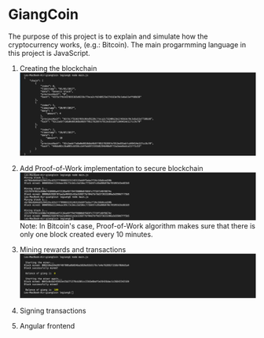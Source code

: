 # GiangCoin
The purpose of this project is to explain and simulate how the cryptocurrency works, (e.g.: Bitcoin). The main progarmming language in this project is JavaScript.


1. Creating the blockchain
![Screenshot 1](https://github.com/Midnightlight/GiangCoin/raw/master/Screenshot-1.png)

2. Add Proof-of-Work implementation to secure blockchain
![Screenshot 2](https://github.com/Midnightlight/GiangCoin/raw/master/Screenshot-2.png)
Note: In Bitcoin's case, Proof-of-Work algorithm makes sure that there is only one block created every 10 minutes.

3. Mining rewards and transactions
![Screenshot 3](https://github.com/Midnightlight/GiangCoin/raw/master/Screenshot-3.png)

4. Signing transactions
5. Angular frontend
